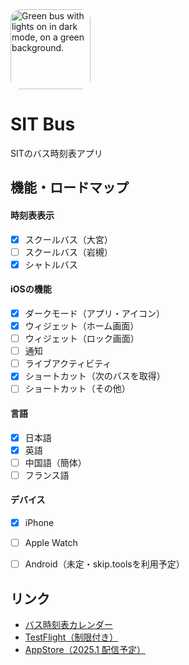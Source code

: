 <picture>
 <source media="(prefers-color-scheme: dark)" srcset="https://github.com/user-attachments/assets/5c13edc6-7493-4f13-b82a-6addbf2c54a0">
 <img alt="Green bus with lights on in dark mode, on a green background." width="128" style="border-radius: 16px" src="https://github.com/user-attachments/assets/ae0c6337-c057-4212-817c-908fab2660ff">
</picture>

# SIT Bus
SITのバス時刻表アプリ<br>

## 機能・ロードマップ
#### 時刻表表示
 - [x] スクールバス（大宮）
 - [ ] スクールバス（岩槻）
 - [x] シャトルバス
#### iOSの機能
 - [x] ダークモード（アプリ・アイコン）
 - [x] ウィジェット（ホーム画面）
 - [ ] ウィジェット（ロック画面）
 - [ ] 通知
 - [ ] ライブアクティビティ
 - [x] ショートカット（次のバスを取得）
 - [ ] ショートカット（その他）
#### 言語
 - [x] 日本語
 - [x] 英語
 - [ ] 中国語（簡体）
 - [ ] フランス語
#### デバイス
 - [x] iPhone
 - [ ] Apple Watch
 - [ ] Android（未定・skip.toolsを利用予定）
 

## リンク
- [バス時刻表カレンダー](http://bus.shibaura-it.ac.jp/developer.html)
- [TestFlight（制限付き）](https://testflight.apple.com/join/Mwt1Huw8)
- [AppStore（2025.1 配信予定）](https://apps.apple.com/app/id6736679708)
